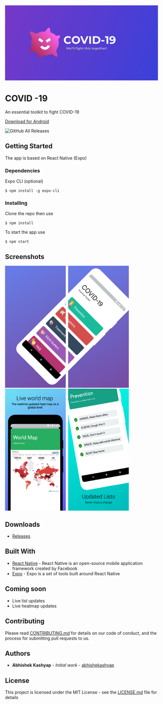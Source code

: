 ![Feature graphic](screenshots/Feature_graphic.png "Feature graphic")

# COVID -19

An essential toolkit to fight COVID-19

<a id="raw-url" href="https://github.com/abhishekashyap/COVID-19/releases/download/v1.0/covid-19-eb968ca153404b6689bb4e3abf81f1cd-signed.apk">Download for Android</a>

![GitHub All Releases](https://img.shields.io/github/downloads/abhishekashyap/COVID-19/total)

## Getting Started

The app is based on React Native (Expo)

### Dependencies

Expo CLI (optional)

```
$ npm install -g expo-cli
```

### Installing

Clone the repo then use

```
$ npm install
```

To start the app use

```
$ npm start
```

## Screenshots

<img src="screenshots/mockups/Google-Pixel-3-1.png" alt="Homepage-1" width="200"/>&nbsp;&nbsp;<img src="screenshots/mockups/Google-Pixel-3-2.png" alt="Homepage-2" width="200"/>&nbsp;&nbsp;<img src="screenshots/mockups/Google-Pixel-3-3.png" alt="WorldMap" width="200"/>&nbsp;&nbsp;<img src="screenshots/mockups/Google-Pixel-3-4.png" alt="Prevention" width="200"/>

## Downloads

- [Releases](https://github.com/abhishekashyap/covid-19/releases)

## Built With

- [React Native](https://reactnative.dev/) - React Native is an open-source mobile application framework created by Facebook
- [Expo](https://expo.io/) - Expo is a set of tools built around React Native

## Coming soon

- Live list updates
- Live heatmap updates

## Contributing

Please read [CONTRIBUTING.md](CONTRIBUTING.md) for details on our code of conduct, and the process for submitting pull requests to us.

## Authors

- **Abhishek Kashyap** - _Initial work_ - [abhishekashyap](https://github.com/abhishekashyap)

## License

This project is licensed under the MIT License - see the [LICENSE.md](LICENSE.md) file for details
